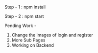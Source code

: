 Step - 1 : npm install 

Step - 2 : npm start

Pending Work - 

1. Change the images of login and register
2. More Sub Pages 
3. Working on Backend 

